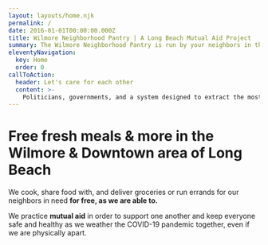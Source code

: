 ```yaml
---
layout: layouts/home.njk
permalink: /
date: 2016-01-01T00:00:00.000Z
title: Wilmore Neighborhood Pantry | A Long Beach Mutual Aid Project
summary: The Wilmore Neighborhood Pantry is run by your neighbors in the Wilmore and Downtown areas of Long Beach. We provide free food, groceries, and other services as mutual aid during the COVID-19 pandemic.
eleventyNavigation:
  key: Home
  order: 0
callToAction:
  header: Let's care for each other
  content: >-
    Politicians, governments, and a system designed to extract the most out of working people for the least in return have led us into disaster on a global scale. It's up to us to take care of one another and build the networks of support with our neighbors that will help us survive future disasters.
---
```


# Free fresh meals & more in the Wilmore & Downtown area of Long Beach

We cook, share food with, and deliver groceries or run errands for our neighbors in need **for free, as we are able to.**

We practice **mutual aid** in order to support one another and keep everyone safe and healthy as we weather the COVID-19 pandemic together, even if we are physically apart.
